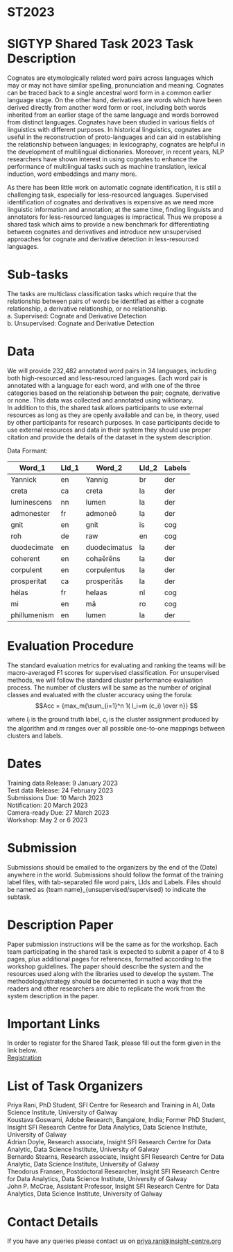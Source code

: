 # ST2023
SIGTYP Shared Task 2023
Task Description
=================
Cognates are etymologically related word pairs across languages which may or may not have similar spelling, pronunciation and meaning. Cognates can be traced back to a single ancestral word form in a common earlier language stage. On the other hand, derivatives are words which have been derived directly from another word form or root, including both words inherited from an earlier stage of the same language and words borrowed from distinct languages. Cognates have been studied in various fields of linguistics with different purposes. In historical linguistics, cognates are useful in the reconstruction of proto-languages and can aid in establishing the relationship between languages; in lexicography, cognates are helpful in the development of multilingual dictionaries. Moreover, in recent years, NLP researchers have shown interest in using cognates to enhance the performance of multilingual tasks such as machine translation, lexical induction, word embeddings and many more.

As there has been little work on automatic cognate identification, it is still a challenging task, especially for less-resourced languages. Supervised identification of cognates and derivatives is expensive as we need more linguistic information and annotation; at the same time, finding linguists and annotators for less-resourced languages is impractical. Thus we propose a shared task which aims to provide a new benchmark for differentiating between cognates and derivatives and introduce new unsupervised approaches for cognate and derivative detection in less-resourced languages. 

Sub-tasks
===========
The tasks are multiclass classification tasks which require that the relationship between pairs of words be identified as either a cognate relationship, a derivative relationship, or no relationship.<br>
a. Supervised: Cognate and Derivative Detection <br>
b. Unsupervised: Cognate and Derivative Detection <br>

Data
======
We will provide 232,482 annotated word pairs in 34 languages, including both high-resourced and less-resourced languages. Each word pair is annotated with a language for each word, and with one of the three categories based on the relationship between the pair; cognate, derivative or none. This data was collected and annotated using wiktionary. <br>
In addition to this, the shared task allows participants to use external resources as long as they are openly available and can be, in theory, used by other participants for research purposes. In case participants decide to use external resources and data in their system they should use proper citation and provide the details of the dataset in the system description.

Data Formant:

| Word_1 | LId_1 |  Word_2 |  LId_2 | Labels |
| ------ | ----- | ------- | ------ | ------ |
| Yannick | en |  Yannig |  br | der         |
| creta | ca |  creta |  la | der            |
| luminescens | nn |  lumen |  la | der      |
| admonester | fr |  admoneō |  la | der|
| gnit | en |  gnit |  is | cog|
| roh | de |  raw |  en | cog|
| duodecimate | en |  duodecimatus |  la | der|
| coherent | en |  cohaērēns |  la | der|
| corpulent | en |  corpulentus |  la | der|
| prosperitat | ca |  prosperitās |  la | der|
| hélas | fr |  helaas |  nl | cog|
| mi | en |  mă |  ro | cog|
| phillumenism | en |  lumen |  la | der|

Evaluation Procedure
=======================
The standard evaluation metrics for evaluating and ranking the teams will be macro-averaged F1 scores for supervised classification. For unsupervised methods, we will follow the standard cluster performance evaluation process. The number of clusters will be same as the number of original classes and evaluated with the cluster accuracy using the forula:
		$$Acc = {max_m{\sum_{i=1}^n 1( l_i=m (c_i) \over n}} $$

where $l_i$ is the ground truth label, $c_i$ is the cluster assignment produced by the algorithm and $m$ ranges over all possible one-to-one mappings between clusters and labels.

Dates
=========
Training data Release: 9 January 2023 <br>
Test data Release: 24 February 2023 <br>
Submissions Due: 10 March 2023 <br>
Notification: 20 March 2023 <br>
Camera-ready Due: 27 March 2023 <br>
Workshop: May 2 or 6 2023 <br>

Submission
==================
Submissions should be emailed to the organizers by the end of the (Date) anywhere in the world. Submissions should follow the format of the training label files, with tab-separated file word pairs, LIds and Labels.
Files should be named as {team name}_{unsupervised/supervised} to indicate the subtask. 


Description Paper
==================
Paper submission instructions will be the same as for the workshop. Each team participating in the shared task is expected to submit a paper of 4 to 8 pages, plus additional pages for references, formatted according to the workshop guidelines. The paper should describe the system and the resources used along with the libraries used to develop the system. The methodology/strategy should be documented in such a way that the readers and other researchers are able to replicate the work from the system description in the paper. 

Important Links
==================
In order to register for the Shared Task, please fill out the form given in the link below.<br>
[Registration](https://docs.google.com/forms/d/e/1FAIpQLSd8cPggOcbDvDnbzkyNUJgBw-c1EjOMmiuq7VkCx1zUfSuGOA/viewform?usp=sf_link)

List of Task Organizers
================
Priya Rani, PhD Student, SFI  Centre for Research and Training in AI, Data Science Institute, University of Galway <br>
Koustava Goswami, Adobe Research, Bangalore, India; Former PhD Student, Insight SFI Research Centre for Data Analytics, Data Science Institute, University of Galway <br>
Adrian Doyle,  Research associate, Insight SFI Research Centre for Data Analytic, Data Science Institute, University of Galway <br>
Bernardo Stearns, Research associate, Insight SFI Research Centre for Data Analytic, Data Science Institute, University of Galway <br>
Theodorus Fransen, Postdoctoral Researcher, Insight SFI Research Centre for Data Analytics, Data Science Institute, University of Galway <br>
John P. McCrae, Assistant Professor, Insight SFI Research Centre for Data Analytics, Data Science Institute, University of Galway

Contact Details
================
If you have any queries please contact us on 
priya.rani@insight-centre.org



